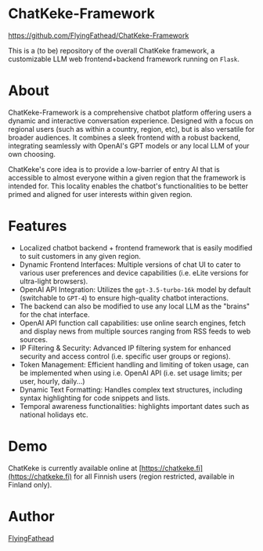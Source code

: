 # ChatKeke-Framework
https://github.com/FlyingFathead/ChatKeke-Framework

This is a (to be) repository of the overall ChatKeke framework, a customizable LLM web frontend+backend framework running on `Flask`.

# About

ChatKeke-Framework is a comprehensive chatbot platform offering users a dynamic and interactive conversation experience. Designed with a focus on regional users (such as within a country, region, etc), but is also versatile for broader audiences. It combines a sleek frontend with a robust backend, integrating seamlessly with OpenAI's GPT models or any local LLM of your own choosing.

ChatKeke's core idea is to provide a low-barrier of entry AI that is accessible to almost everyone within a given region that the framework is intended for. This locality enables the chatbot's functionalities to be better primed and aligned for user interests within given region.

# Features

- Localized chatbot backend + frontend framework that is easily modified to suit customers in any given region.
- Dynamic Frontend Interfaces: Multiple versions of chat UI to cater to various user preferences and device capabilities (i.e. eLite versions for ultra-light browsers).
- OpenAI API Integration: Utilizes the `gpt-3.5-turbo-16k` model by default (switchable to `GPT-4`) to ensure high-quality chatbot interactions.
- The backend can also be modified to use any local LLM as the "brains" for the chat interface.
- OpenAI API function call capabilities: use online search engines, fetch and display news from multiple sources ranging from RSS feeds to web sources.
- IP Filtering & Security: Advanced IP filtering system for enhanced security and access control (i.e. specific user groups or regions).
- Token Management: Efficient handling and limiting of token usage, can be implemented when using i.e. OpenAI API (i.e. set usage limits; per user, hourly, daily...)
- Dynamic Text Formatting: Handles complex text structures, including syntax highlighting for code snippets and lists.
- Temporal awareness functionalities: highlights important dates such as national holidays etc.

# Demo

ChatKeke is currently available online at [https://chatkeke.fi](https://chatkeke.fi) for all Finnish users (region restricted, available in Finland only).

# Author

[FlyingFathead](https://github.com/FlyingFathead/)
